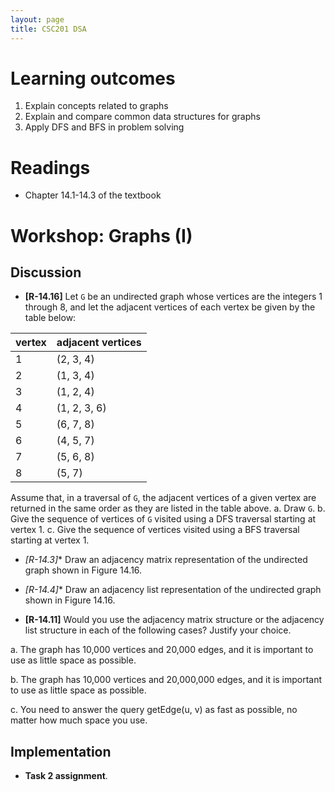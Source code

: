 ```yaml
---
layout: page
title: CSC201 DSA
---
```


# Learning outcomes
1.   Explain concepts related to graphs
2.   Explain and compare common data structures for graphs
3.   Apply DFS and BFS in problem solving



# Readings

*   Chapter 14.1-14.3 of the textbook



# Workshop: Graphs (I)

## Discussion

*   **[R-14.16]** Let `G` be an undirected graph whose vertices are the integers 1 through 8, and let the adjacent vertices of each vertex be given by the table below:

| vertex | adjacent vertices |
| ------ | ----------------- |
| 1      | (2, 3, 4)         |
| 2      | (1, 3, 4)         |
| 3      | (1, 2, 4)         |
| 4      | (1, 2, 3, 6)      |
| 5      | (6, 7, 8)         |
| 6      | (4, 5, 7)         |
| 7      | (5, 6, 8)         |
| 8      | (5, 7)            |

Assume that, in a traversal of `G`, the adjacent vertices of a given vertex are returned in the same order as they are listed in the table above.
a. Draw `G`.
b. Give the sequence of vertices of `G` visited using a DFS traversal starting at vertex 1.
c. Give the sequence of vertices visited using a BFS traversal starting at vertex 1.

 

* **[R-14.3*]** Draw an adjacency matrix representation of the undirected graph shown in Figure 14.16.



*   **[R-14.4*]** Draw an adjacency list representation of the undirected graph shown in Figure 14.16.



*   **[R-14.11]** Would you use the adjacency matrix structure or the adjacency list structure in each of the following cases? Justify your choice.

a. The graph has 10,000 vertices and 20,000 edges, and it is important to use as little space as possible.

b. The graph has 10,000 vertices and 20,000,000 edges, and it is important to use as little space as possible.

c. You need to answer the query getEdge(u, v) as fast as possible, no matter how much space you use.



## Implementation

* **Task 2 assignment**.

